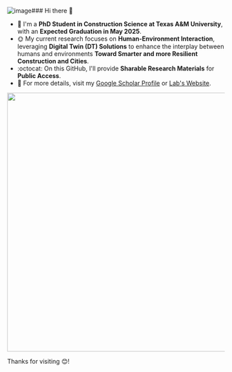 ![image](https://github.com/yoojunT/yoojunT/assets/82762722/603cc295-c644-4c0e-9d87-cb24e9639185)### Hi there 👋
- 🔭 I'm a **PhD Student in Construction Science at Texas A&M University**, with an **Expected Graduation in May 2025**.
- 🌞 My current research focuses on **Human-Environment Interaction**, leveraging **Digital Twin (DT) Solutions** to enhance the interplay between humans and environments **Toward Smarter and more Resilient Construction and Cities**.
- :octocat: On this GitHub, I'll provide **Sharable Research Materials** for **Public Access**. </br>
- 👯  For more details, visit my [Google Scholar Profile](https://scholar.google.com/citations?user=hYRXPWgAAAAJ&hl=en) or [Lab's Website](https://www.hamresearchgroup.com/).

<p align="left">
    <img width="600" src="./img/DT_f.png">
</p>

Thanks for visiting 😊!
